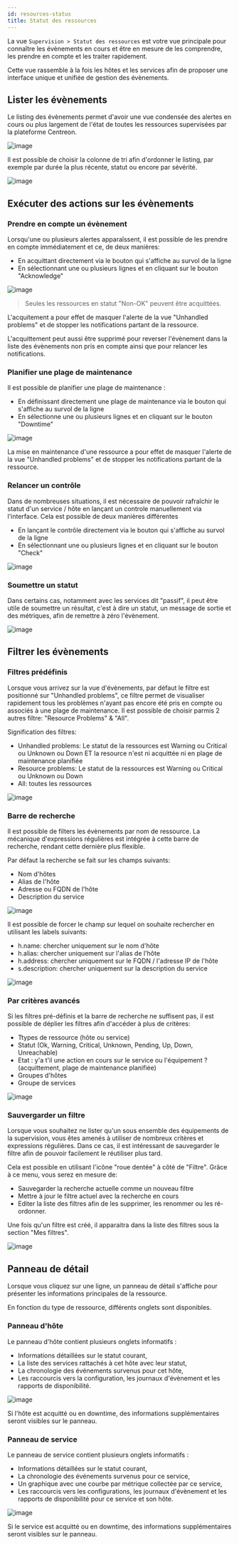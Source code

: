 ```yaml
---
id: resources-status
title: Statut des ressources
---
```


La vue `Supervision > Statut des ressources` est votre vue principale
pour connaître les évènements en cours et être en mesure de les comprendre,
les prendre en compte et les traiter rapidement.

Cette vue rassemble à la fois les hôtes et les services afin de proposer
une interface unique et unifiée de gestion des évènements.

## Lister les évènements

Le listing des évènements permet d'avoir une vue condensée des alertes en
cours ou plus largement de l'état de toutes les ressources supervisées par
la plateforme Centreon.

![image](../assets/alerts/resources-status/resources-status-listing.png)

Il est possible de choisir la colonne de tri afin d'ordonner le listing, par
exemple par durée la plus récente, statut ou encore par sévérité.

![image](../assets/alerts/resources-status/resources-status-listing-order.gif)

## Exécuter des actions sur les évènements

### Prendre en compte un évènement

Lorsqu'une ou plusieurs alertes apparaîssent, il est possible de les
prendre en compte immédiatement et ce, de deux manières:

-   En acquittant directement via le bouton qui s'affiche au survol de
    la ligne
-   En sélectionnant une ou plusieurs lignes et en cliquant sur le
    bouton "Acknowledge"

![image](../assets/alerts/resources-status/resources-status-acknowledgement.gif)

> Seules les ressources en statut "Non-OK" peuvent être acquittées.

L'acquitement a pour effet de masquer l'alerte de la vue "Unhandled
problems" et de stopper les notifications partant de la ressource.

L'acquittement peut aussi être supprimé pour reverser l'évènement dans la liste
des évènements non pris en compte ainsi que pour relancer les notifications.

### Planifier une plage de maintenance

Il est possible de planifier une plage de maintenance :

-   En définissant directement une plage de maintenance via le bouton
    qui s'affiche au survol de la ligne
-   En sélectionne une ou plusieurs lignes et en cliquant sur le bouton
    "Downtime"

![image](../assets/alerts/resources-status/resources-status-downtime.gif)

La mise en maintenance d'une ressource a pour effet de masquer l'alerte
de la vue "Unhandled problems" et de stopper les notifications partant
de la ressource.

### Relancer un contrôle

Dans de nombreuses situations, il est nécessaire de pouvoir rafraîchir
le statut d'un service / hôte en lançant un controle manuellement via
l'interface. Cela est possible de deux manières différentes

-   En lançant le contrôle directement via le bouton qui s'affiche au
    survol de la ligne
-   En sélectionnant une ou plusieurs lignes et en cliquant sur le
    bouton "Check"

![image](../assets/alerts/resources-status/resources-status-check.gif)

### Soumettre un statut

Dans certains cas, notamment avec les services dit "passif", il peut
être utile de soumettre un résultat, c'est à dire un statut, un message
de sortie et des métriques, afin de remettre à zéro l'évènement.

![image](../assets/alerts/resources-status/resources-status-submit-status.gif)

## Filtrer les évènements

### Filtres prédéfinis

Lorsque vous arrivez sur la vue d'évènements, par défaut le filtre est
positionné sur "Unhandled problems", ce filtre permet de visualiser
rapidement tous les problèmes n'ayant pas encore été pris en compte ou
associés à une plage de maintenance. Il est possible de choisir parmis 2
autres filtre: "Resource Problems" & "All".

Signification des filtres:

-   Unhandled problems: Le statut de la ressources est Warning ou
    Critical ou Unknown ou Down ET la resource n'est ni acquittée ni en
    plage de maintenance planifiée
-   Resource problems: Le statut de la ressources est Warning ou
    Critical ou Unknown ou Down
-   All: toutes les ressources

![image](../assets/alerts/resources-status/resources-status-filters-defaults.gif)

### Barre de recherche

Il est possible de filters les évènements par nom de ressource. La
mécanique d'expressions régulières est intégrée à cette barre de
recherche, rendant cette dernière plus flexible.

Par défaut la recherche se fait sur les champs suivants:

-   Nom d'hôtes
-   Alias de l'hôte
-   Adresse ou FQDN de l'hôte
-   Description du service

![image](../assets/alerts/resources-status/resources-status-search-simple.png)

Il est possible de forcer le champ sur lequel on souhaite rechercher en
utilisant les labels suivants:

-   h.name: chercher uniquement sur le nom d'hôte
-   h.alias: chercher uniquement sur l'alias de l'hôte
-   h.address: chercher uniquement sur le FQDN / l'adresse IP de l'hôte
-   s.description: chercher uniquement sur la description du service

![image](../assets/alerts/resources-status/resources-status-search-label.png)

### Par critères avancés

Si les filtres pré-définis et la barre de recherche ne suffisent pas, il
est possible de déplier les filtres afin d'accéder à plus de critères:

-   Ttypes de ressource (hôte ou service)
-   Statut (Ok, Warning, Critical, Unknown, Pending, Up, Down,
    Unreachable)
-   Etat : y'a t'il une action en cours sur le service ou l'équipement ?
    (acquittement, plage de maintenance planifiée)
-   Groupes d'hôtes
-   Groupe de services

![image](../assets/alerts/resources-status/resources-status-search-advanced.png)

### Sauvergarder un filtre

Lorsque vous souhaitez ne lister qu'un sous ensemble des équipements de
la supervision, vous êtes amenés à utiliser de nombreux critères et
expressions régulières. Dans ce cas, il est intéressant de sauvegarder
le filtre afin de pouvoir facilement le réutiliser plus tard.

Cela est possible en utilisant l'icône "roue dentée" à côté de "Filtre".
Grâce à ce menu, vous serez en mesure de:

-   Sauvegarder la recherche actuelle comme un nouveau filtre
-   Mettre à jour le filtre actuel avec la recherche en cours
-   Editer la liste des filtres afin de les supprimer, les renommer ou
    les ré-ordonner.

Une fois qu'un filtre est créé, il apparaitra dans la liste des filtres
sous la section "Mes filtres".

![image](../assets/alerts/resources-status/resources-status-filters-custom.gif)

## Panneau de détail

Lorsque vous cliquez sur une ligne, un panneau de détail s'affiche pour
présenter les informations principales de la ressource.

En fonction du type de ressource, différents onglets sont disponibles.

### Panneau d'hôte

Le panneau d'hôte contient plusieurs onglets informatifs :

-   Informations détaillées sur le statut courant,
-   La liste des services rattachés à cet hôte avec leur statut,
-   La chronologie des événements survenus pour cet hôte,
-   Les raccourcis vers la configuration, les journaux d'évènement et les
    rapports de disponibilité.

![image](../assets/alerts/resources-status/resources-status-panel-host.gif)

Si l'hôte est acquitté ou en downtime, des informations supplémentaires
seront visibles sur le panneau.

### Panneau de service

Le panneau de service contient plusieurs onglets informatifs :

-   Informations détaillées sur le statut courant,
-   La chronologie des événements survenus pour ce service,
-   Un graphique avec une courbe par métrique collectée par ce service,
-   Les raccourcis vers les configurations, les journaux d'évènement et les
    rapports de disponibilité pour ce service et son hôte.

![image](../assets/alerts/resources-status/resources-status-panel-service.gif)

Si le service est acquitté ou en downtime, des informations supplémentaires
seront visibles sur le panneau.
